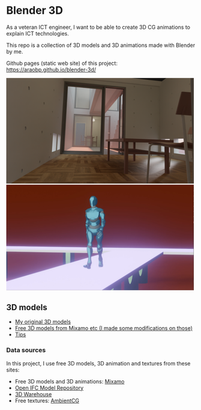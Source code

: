 # Blender 3D

As a veteran ICT engineer, I want to be able to create 3D CG animations to explain ICT technologies.

This repo is a collection of 3D models and 3D animations made with Blender by me.

Github pages (static web site) of this project:
https://araobp.github.io/blender-3d/

<img src="./doc/AzumaHouse.png" width=500>

<img src="./doc/walk.png" width=500>

## 3D models

- [My original 3D models](./my_original)
- [Free 3D models from Mixamo etc (I made some modifications on those)](./modified)
- [Tips](./tips)

### Data sources

In this project, I use free 3D models, 3D animation and textures from these sites:

- Free 3D models and 3D animations: [Mixamo](https://www.mixamo.com/)
- [Open IFC Model Repository](http://openifcmodel.cs.auckland.ac.nz/)
- [3D Warehouse](https://3dwarehouse.sketchup.com/)
- Free textures: [AmbientCG](https://ambientcg.com/)
